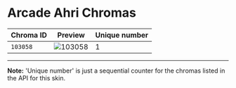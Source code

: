 # Arcade Ahri Chromas

| Chroma ID | Preview | Unique number |
|---|---|---|
| `103058` | ![103058](https://raw.communitydragon.org/latest/plugins/rcp-be-lol-game-data/global/default/v1/champion-chroma-images/103/103058.png) | 1 |

---

**Note:** 'Unique number' is just a sequential counter for the chromas listed in the API for this skin.
